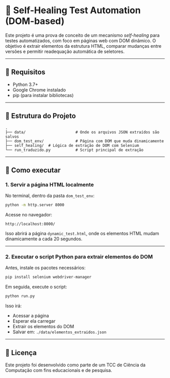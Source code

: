 
# 🧠 Self-Healing Test Automation (DOM-based)

Este projeto é uma prova de conceito de um mecanismo *self-healing* para testes automatizados, com foco em páginas web com DOM dinâmico. O objetivo é extrair elementos da estrutura HTML, comparar mudanças entre versões e permitir readequação automática de seletores.

---

## 🔧 Requisitos

- Python 3.7+
- Google Chrome instalado
- pip (para instalar bibliotecas)

---

## 📁 Estrutura do Projeto

```
.
├── data/                      # Onde os arquivos JSON extraídos são salvos
├── dom_test_env/              # Página com DOM que muda dinamicamente
├── self_healing/  # Lógica de extração de DOM com Selenium
└── run_traduzido.py           # Script principal de extração
```

---

## 🚀 Como executar

### 1. Servir a página HTML localmente

No terminal, dentro da pasta `dom_test_env`:

```bash
python -m http.server 8000
```

Acesse no navegador:

```
http://localhost:8000/
```

Isso abrirá a página `dynamic_test.html`, onde os elementos HTML mudam dinamicamente a cada 20 segundos.

---

### 2. Executar o script Python para extrair elementos do DOM

Antes, instale os pacotes necessários:

```bash
pip install selenium webdriver-manager
```

Em seguida, execute o script:

```bash
python run.py
```

Isso irá:
- Acessar a página
- Esperar ela carregar
- Extrair os elementos do DOM
- Salvar em: `./data/elementos_extraidos.json`


---

## 📄 Licença

Este projeto foi desenvolvido como parte de um TCC de Ciência da Computação com fins educacionais e de pesquisa.
